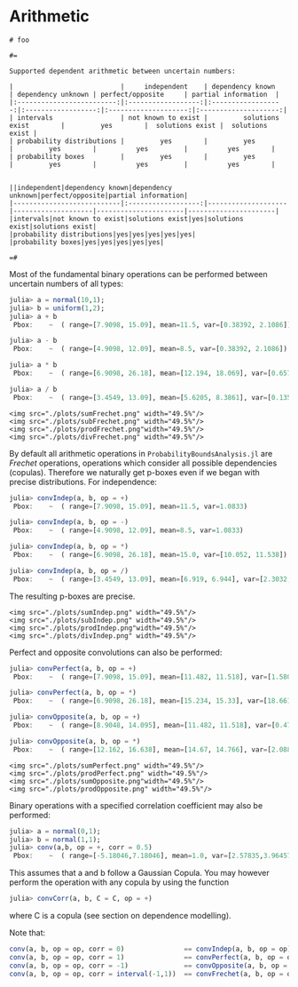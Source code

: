 # Arithmetic 


```@meta
# foo

#=

Supported dependent arithmetic between uncertain numbers:

|                           |     independent    | dependency known   | dependency unknown | perfect/opposite     | partial information  |
|:-------------------------:|:------------------:|:------------------:|:------------------:|:--------------------:|:--------------------:|
| intervals                 | not known to exist |         solutions exist        |         yes        |  solutions exist |  solutions exist |
| probability distributions |         yes        |         yes        |         yes        |          yes         |          yes        |
| probability boxes         |         yes        |         yes        |         yes        |          yes         |          yes        |


||independent|dependency known|dependency unknown|perfect/opposite|partial information|
|---------------------------|:------------------:|--------------------|--------------------|----------------------|----------------------|
|intervals|not known to exist|solutions exist|yes|solutions exist|solutions exist|
|probability distributions|yes|yes|yes|yes|yes|
|probability boxes|yes|yes|yes|yes|yes|

=#

```

Most of the fundamental binary operations can be performed between uncertain numbers of all types:

```julia
julia> a = normal(10,1); 
julia> b = uniform(1,2);
julia> a + b
 Pbox: 	  ~  ( range=[7.9098, 15.09], mean=11.5, var=[0.38392, 2.1086])

julia> a - b
 Pbox: 	  ~  ( range=[4.9098, 12.09], mean=8.5, var=[0.38392, 2.1086])

julia> a * b
 Pbox: 	  ~  ( range=[6.9098, 26.18], mean=[12.194, 18.069], var=[0.6576, 32.544])

julia> a / b
 Pbox: 	  ~  ( range=[3.4549, 13.09], mean=[5.6205, 8.3861], var=[0.13574, 7.6644])
```
```@raw html
<img src="./plots/sumFrechet.png" width="49.5%"/>
<img src="./plots/subFrechet.png" width="49.5%"/>
<img src="./plots/prodFrechet.png"width="49.5%"/>
<img src="./plots/divFrechet.png" width="49.5%"/>
```
By default all arithmetic operations in `ProbabilityBoundsAnalysis.jl` are _Frechet_ operations, operations which consider all possible dependencies (copulas). Therefore we naturally get p-boxes even if we began with precise distributions. For independence:
```julia
julia> convIndep(a, b, op = +)
 Pbox: 	  ~  ( range=[7.9098, 15.09], mean=11.5, var=1.0833)

julia> convIndep(a, b, op = -)
 Pbox: 	  ~  ( range=[4.9098, 12.09], mean=8.5, var=1.0833)

julia> convIndep(a, b, op = *)
 Pbox: 	  ~  ( range=[6.9098, 26.18], mean=15.0, var=[10.052, 11.538])

julia> convIndep(a, b, op = /)
 Pbox: 	  ~  ( range=[3.4549, 13.09], mean=[6.919, 6.944], var=[2.3032, 2.6815])
```

The resulting p-boxes are precise.

```@raw html
<img src="./plots/sumIndep.png" width="49.5%"/>
<img src="./plots/subIndep.png" width="49.5%"/>
<img src="./plots/prodIndep.png"width="49.5%"/>
<img src="./plots/divIndep.png" width="49.5%"/>
```

Perfect and opposite convolutions can also be performed:
```julia
julia> convPerfect(a, b, op = +)
 Pbox: 	  ~  ( range=[7.9098, 15.09], mean=[11.482, 11.518], var=[1.5807, 1.7096])

julia> convPerfect(a, b, op = *)
 Pbox: 	  ~  ( range=[6.9098, 26.18], mean=[15.234, 15.33], var=[18.661, 19.605])

julia> convOpposite(a, b, op = +)
 Pbox: 	  ~  ( range=[8.9048, 14.095], mean=[11.482, 11.518], var=[0.47843, 0.55648])

julia> convOpposite(a, b, op = *)
 Pbox: 	  ~  ( range=[12.162, 16.638], mean=[14.67, 14.766], var=[2.0885, 2.3469])
```

```@raw html
<img src="./plots/sumPerfect.png" width="49.5%"/>
<img src="./plots/prodPerfect.png" width="49.5%"/>
<img src="./plots/sumOpposite.png"width="49.5%"/>
<img src="./plots/prodOpposite.png" width="49.5%"/>
```

Binary operations with a specified correlation coefficient may also be performed:

```julia
julia> a = normal(0,1);
julia> b = normal(1,1);
julia> conv(a,b, op = +, corr = 0.5)
 Pbox: 	  ~  ( range=[-5.18046,7.18046], mean=1.0, var=[2.57835,3.96457])
```
This assumes that a and b follow a Gaussian Copula. You may however perform the operation with any copula by using the function
```julia
julia> convCorr(a, b, C = C, op = +)
```
where C is a copula (see section on dependence modelling).

Note that:

```julia
conv(a, b, op = op, corr = 0)               == convIndep(a, b, op = op)
conv(a, b, op = op, corr = 1)               == convPerfect(a, b, op = op)
conv(a, b, op = op, corr = -1)              == convOpposite(a, b, op = op)
conv(a, b, op = op, corr = interval(-1,1))  == convFrechet(a, b, op = op)
```
